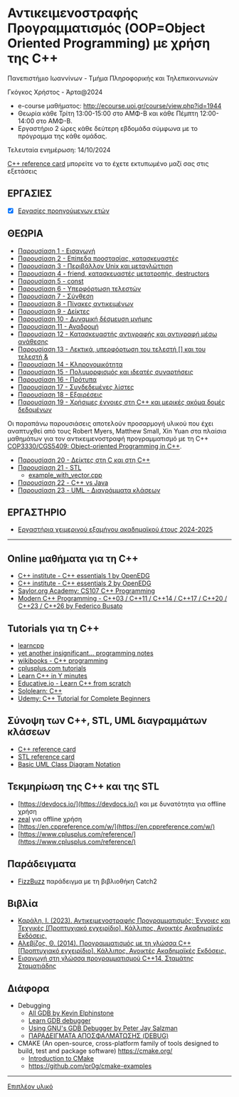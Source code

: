 # Αντικειμενοστραφής Προγραμματισμός (OOP=Object Oriented Programming) με χρήση της C++

  Πανεπιστήμιο Ιωαννίνων - Τμήμα Πληροφορικής και Τηλεπικοινωνιών
  
  Γκόγκος Χρήστος - Άρτα@2024

* e-course μαθήματος: <http://ecourse.uoi.gr/course/view.php?id=1944>
* Θεωρία κάθε Τρίτη 13:00-15:00 στο ΑΜΦ-Β και κάθε Πέμπτη 12:00-14:00 στο ΑΜΦ-Β.
* Εργαστήριο 2 ώρες κάθε δεύτερη εβδομάδα σύμφωνα με το πρόγραμμα της κάθε ομάδας.

Τελευταία ενημέρωση: 14/10/2024

<!-- [Ύλη προόδου](./proodos-20231208.md) - ημερομηνία προόδου ~~8/12/2023 14:00-16:00~~

[Ύλη τελικής εξέτασης](./final-202401.md) - ημερομηνία τελικής εξέτασης 19/2/2024 12:00-15:00 -->

[C++ reference card](./resources/Cpp_refcard.pdf) μπορείτε να το έχετε εκτυπωμένο μαζί σας στις εξετάσεις

<!-- * [Θέματα γενικής επανάληψης](./recitation/recitation.md)
* [Θέματα προετοιμασίας Α (για την πρόοδο)](./preparation/proodos.pdf)
  * [Λύση θέματος 1](./preparation/prepare01.cpp)
  * [Λύση θέματος 2](./preparation/prepare02.cpp)
  * [Λύση θέματος 3](./preparation/prepare03.cpp)
* [Θέματα προετοιμασίας Β (για την πρόοδο)](./preparation/20190415_proodos_a.pdf)
  * [Λύση θέματος 1](./preparation/proodos20190415a_1.cpp)
  * [Λύση θέματος 2](./preparation/proodos20190415a_2.cpp)
* [Θέματα προετοιμασίας Γ (για την πρόοδο)](./preparation/20190415_proodos_b.pdf)
  * [Λύση θέματος 1](./preparation/proodos20190415b_1.cpp)
  * [Λύση θέματος 2](./preparation/proodos20190415b_2.cpp)
* [Θέματα πρόοδου](./preparation/20231208%20-%20ΠΡΟΟΔΟΣ.pdf)
  * [Λύση θέματος 1](./preparation/q1.cpp)
  * [Λύση θέματος 2](./preparation/q2.cpp)
  * [Λύση θέματος 3](./preparation/q3.cpp)
* [Θέματα προετοιμασίας Δ](./preparation/telikes.pdf)
  * [Λύση θέματος 1](./preparation/prepare04.cpp)
  * [Λύση θέματος 2](./preparation/prepare09.cpp)
  * [Λύση θέματος 3](./preparation/prepare05.cpp)
  * [Λύση θέματος 4](./preparation/prepare06.cpp)
  * [Λύση θέματος 5](./preparation/prepare07.cpp)
* [Προσομοίωση εξετάσεων](./preparation/20220120%20-%20ΠΡΟΣΟΜΟΙΩΣΗ%20ΕΞΕΤΑΣΗΣ.pdf)
  * [Λύση θέματος 1](./preparation/prepare20220120_q1.cpp)
  * [Λύση θέματος 2a](./preparation/prepare20220120_q2a.cpp)
  * [Λύση θέματος 2b](./preparation/prepare20220120_q2b.cpp)
  * [Λύση θέματος 2c](./preparation/prepare20220120_q2c.cpp)
  * [Λύση θέματος 3](./preparation/prepare20220120_q3.cpp) -->

## ΕΡΓΑΣΙΕΣ

- [X] [Εργασίες προηγούμενων ετών](./past_projects.md)


## ΘΕΩΡΙΑ

* [Παρουσίαση 1 - Εισαγωγή](./OOP1.pdf)
* [Παρουσίαση 2 - Επίπεδα προστασίας, κατασκευαστές](./OOP2.pdf)
* [Παρουσίαση 3 - Περιβάλλον Unix και μεταγλώττιση](./OOP3.pdf)
* [Παρουσίαση 4 - friend, κατασκευαστές μετατροπής, destructors](./OOP4.pdf)
* [Παρουσίαση 5 - const](./OOP5.pdf)
* [Παρουσίαση 6 - Υπερφόρτωση τελεστών](./OOP6.pdf)
* [Παρουσίαση 7 - Σύνθεση](./OOP7.pdf)
* [Παρουσίαση 8 - Πίνακες αντικειμένων](./OOP8.pdf)
* [Παρουσίαση 9 - Δείκτες](./OOP9.pdf)
* [Παρουσίαση 10 - Δυναμική δέσμευση μνήμης](./OOP10.pdf)
* [Παρουσίαση 11 - Αναδρομή](./OOP11.pdf)
* [Παρουσίαση 12 - Κατασκευαστής αντιγραφής και αντιγραφή μέσω ανάθεσης](./OOP12.pdf)
* [Παρουσίαση 13 - Λεκτικά, υπερφόρτωση του τελεστή [] και του τελεστή &](./OOP13.pdf)
* [Παρουσίαση 14 - Κληρονομικότητα](./OOP14.pdf)
* [Παρουσίαση 15 - Πολυμορφισμός και ιδεατές συναρτήσεις](./OOP15.pdf)
* [Παρουσίαση 16 - Πρότυπα](./OOP16.pdf)
* [Παρουσίαση 17 - Συνδεδεμένες λίστες](./OOP17.pdf)
* [Παρουσίαση 18 - Εξαιρέσεις](./OOP18.pdf)
* [Παρουσίαση 19 - Χρήσιμες έννοιες στη C++ και μερικές ακόμα δομές δεδομένων](./OOP19.pdf)
  
Οι παραπάνω παρουσιάσεις αποτελούν προσαρμογή υλικού που έχει αναπτυχθεί από τους Robert Myers, Matthew Small, Xin Yuan στα πλαίσια μαθημάτων για τον αντικειμενοστραφή προγραμματισμό με τη C++ [COP3330/CGS5409: Object-oriented Programming in C++](http://www.cs.fsu.edu/~xyuan/cop3330/).

* [Παρουσίαση 20 - Δείκτες στη C και στη C++](./various/pointers/Pointers%20in%20C%20and%20C++.pdf) 
* [Παρουσίαση 21 - STL](./STL.pdf)
  * [example_with_vector.cpp](./cpp_playground//ex046/example_with_vector.cpp)
* [Παρουσίαση 22 - C++ vs Java](./C++%20vs%20Java.pdf)
* [Παρουσίαση 23 - UML - Διαγράμματα κλάσεων](./UML.pdf)
  
## ΕΡΓΑΣΤΗΡΙΟ

<!-- * [<mark>Εργαστήρια χειμερινού εξαμήνου ακαδημαϊκού έτους 2023-2024</mark>](./lab2023-2024f/README.md) -->
* [Εργαστήρια χειμερινού εξαμήνου ακαδημαϊκού έτους 2024-2025](./lab2024-2025f/README.md)

---

## Online μαθήματα για τη C++

* [C++ institute - C++ essentials 1 by OpenEDG](https://edube.org/study/cppe1)
* [C++ institute - C++ essentials 2 by OpenEDG](https://edube.org/study/cppe2)
* [Saylor.org Academy: CS107 C++ Programming](https://learn.saylor.org/course/view.php?id=65)
* [Modern C++ Programming - C++03 / C++11 / C++14 / C++17 / C++20 / C++23 / C++26 by Federico Busato](https://federico-busato.github.io/Modern-CPP-Programming/)


## Tutorials για τη C++

* [learncpp](https://www.learncpp.com/)
* [yet another insignificant... programming notes](https://www3.ntu.edu.sg/home/ehchua/programming/index.html#Cpp)
* [wikibooks - C++ programming](https://en.wikibooks.org/wiki/C%2B%2B_Programming)
* [cplusplus.com tutorials](http://www.cplusplus.com/doc/tutorial/)
* [Learn C++ in Y minutes](https://learnxinyminutes.com/docs/c++/)
* [Educative.io - Learn C++ from scratch](https://www.educative.io/courses/learn-cpp-from-scratch)
* [Sololearn: C++](https://www.sololearn.com/Play/CPlusPlus)
* [Udemy: C++ Tutorial for Complete Beginners](https://www.udemy.com/course/free-learn-c-tutorial-beginners/)

## Σύνοψη των C++, STL, UML διαγραμμάτων κλάσεων 

* [C++ reference card](./resources/Cpp_refcard.pdf)
* [STL reference card](./resources/stlqr-a4-1.33.pdf)
* [Basic UML Class Diagram Notation](./resources/UMLNotationSummary.pdf)

## Τεκμηρίωση της C++ και της STL

* [https://devdocs.io/](https://devdocs.io/) και με δυνατότητα για offline χρήση
* [zeal](https://zealdocs.org/) για offline χρήση
* [https://en.cppreference.com/w/](https://en.cppreference.com/w/)
* [https://www.cplusplus.com/reference/](https://www.cplusplus.com/reference/)


## Παράδειγματα 

* [FizzBuzz](./catch2_examples/fizzbuzz/README.md) παράδειγμα με τη βιβλιοθήκη Catch2

<!-- * [<mark>Ανακατεύθυνση εισόδου</mark>](./cpp_playground/ex112/README.md)   -->

## Βιβλία

* [Καράλη, Ι. (2023). Αντικειμενοστραφής Προγραμματισμός: Έννοιες και Τεχνικές [Προπτυχιακό εγχειρίδιο]. Κάλλιπος, Ανοικτές Ακαδημαϊκές Εκδόσεις.](https://dx.doi.org/10.57713/kallipos-280)
* [Αλεβίζος, Θ. (2014). Προγραμματισμός με τη γλώσσα C++ [Προπτυχιακό εγχειρίδιο]. Κάλλιπος, Ανοικτές Ακαδημαϊκές Εκδόσεις.](https://dx.doi.org/10.57713/kallipos-442)
* [Εισαγωγή στη γλώσσα προγραμματισμού C++14, Σταμάτης Σταματιάδης](https://raw.githubusercontent.com/sstamat/mybooks/main/cppbook.pdf)

## Διάφορα

* Debugging
  * [All GDB by Kevin Elphinstone](https://www.cse.unsw.edu.au/~learn/debugging/modules/all_gdb/)
  * [Learn GDB debugger](https://www.bitdegree.org/learn/gdb-debugger)
  * [Using GNU's GDB Debugger by Peter Jay Salzman](http://www.dirac.org/linux/gdb/)
  * [ΠΑΡΑΔΕΙΓΜΑΤΑ ΑΠΟΣΦΑΛΜΑΤΩΣΗΣ (DEBUG)](./various/DEBUG_EXAMPLES/README.md) 
* CMAKE (An open-source, cross-platform family of tools designed to build, test and package software) <https://cmake.org/>
  * [Introduction to CMake](https://enccs.github.io/intro-cmake/)
  * <https://github.com/pr0g/cmake-examples>

<!-- * make
  * [Make for Windows](http://gnuwin32.sourceforge.net/packages/make.htm) -->

---

[Επιπλέον υλικό](./more_resources.md)